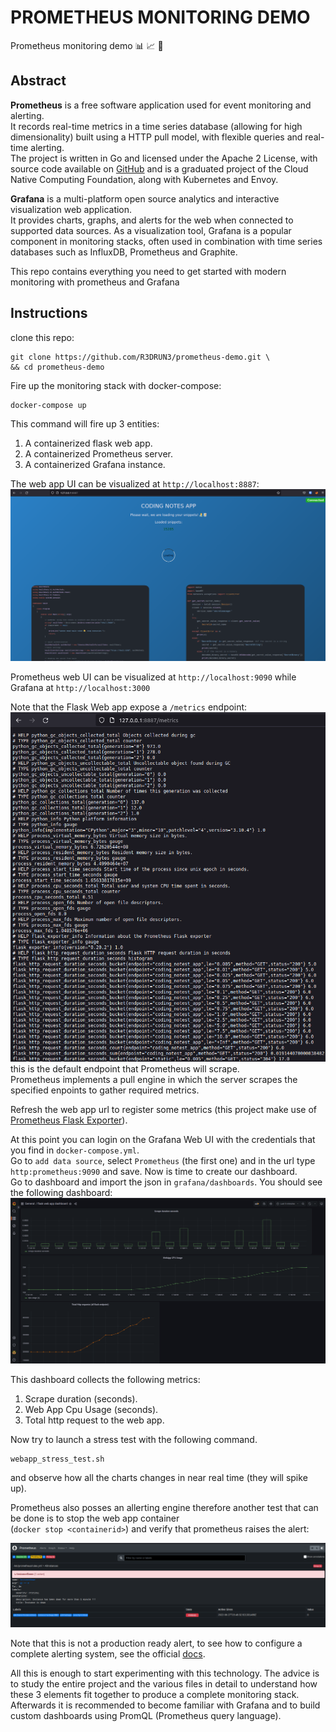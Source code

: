 # PROMETHEUS MONITORING DEMO

Prometheus monitoring demo 📊 📈 📏

## Abstract 
**Prometheus** is a free software application used for event monitoring and alerting.
<br> 
It records real-time metrics in a time series database (allowing for high dimensionality) built using a HTTP pull model, with flexible queries and real-time alerting.
<br> 
The project is written in Go and licensed under the Apache 2 License, with source code available on [GitHub](https://github.com/prometheus/prometheus) and is a graduated project of the Cloud Native Computing Foundation, along with Kubernetes and Envoy.

**Grafana** is a multi-platform open source analytics and interactive visualization web application. 
<br>
It provides charts, graphs, and alerts for the web when connected to supported data sources.
As a visualization tool, Grafana is a popular component in monitoring stacks, often used in combination with time series databases such as InfluxDB, Prometheus and Graphite.


This repo contains everything you need to get started with modern monitoring with prometheus and Grafana

## Instructions
clone this repo:
```console
git clone https://github.com/R3DRUN3/prometheus-demo.git \
&& cd prometheus-demo 
```

Fire up the monitoring stack with docker-compose:
```console
docker-compose up
```
This command will fire up 3 entities:

1. A containerized flask web app.
2. A containerized Prometheus server.
3. A containerized Grafana instance.

The web app UI can be visualized at `http://localhost:8887`:
![alt_text](https://github.com/R3DRUN3/prometheus-demo/blob/main/Images/webapp.png)

Prometheus web UI can be visualized at `http://localhost:9090` while Grafana at `http://localhost:3000`

Note that the Flask Web app expose a `/metrics` endpoint:
![alt_text](https://github.com/R3DRUN3/prometheus-demo/blob/main/Images/metrics.png)
this is the default endpoint that Prometheus will scrape.
<br>
Prometheus implements a pull engine in which the server scrapes the specified enpoints to gather required metrics.

Refresh the web app url to register some metrics (this project make use of [Prometheus Flask Exporter](https://github.com/rycus86/prometheus_flask_exporter)).

At this point you can login on the Grafana Web UI with the credentials that you find in `docker-compose.yml`.
<br>
Go to `add data source`, select `Prometheus` (the first one) and in the url type `http:prometheus:9090` and save.
Now is time to create our dashboard.
<br>
Go to dashboard and import the json in `grafana/dashboards`.
You should see the following dashboard:
![alt_text](https://github.com/R3DRUN3/prometheus-demo/blob/main/Images/graphana-dashboard.png)

This dashboard collects the following metrics:

1. Scrape duration (seconds).
2. Web App Cpu Usage (seconds).
3. Total http request to the web app.

Now try to launch a stress test with the following command.
```console
webapp_stress_test.sh
```
and observe how all the charts changes in near real time (they will spike up).

Prometheus also posses an allerting engine therefore another test that can be done is to stop the web app container
<br>
(`docker stop <containerid>`) and verify that prometheus raises the alert:

![alt_text](https://github.com/R3DRUN3/prometheus-demo/blob/main/Images/prometheus-alert.png)

Note that this is not a production ready alert, to see how to configure a complete alerting system, see the official [docs](https://prometheus.io/docs/alerting/latest/overview/).

All this is enough to start experimenting with this technology.
The advice is to study the entire project and the various files in detail to understand how these 3 elements fit together to produce a complete monitoring stack.
<br>
Afterwards it is recommended to become familiar with Grafana and to build custom dashboards using PromQL (Prometheus query language).


